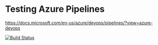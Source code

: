 # Testing Azure Pipelines

https://docs.microsoft.com/en-us/azure/devops/pipelines/?view=azure-devops

[![Build Status](https://dev.azure.com/ijerosimic/Azure-Pipelines-Testing/_apis/build/status/ijerosimic.Azure-Pipelines-Testing?branchName=master)](https://dev.azure.com/ijerosimic/Azure-Pipelines-Testing/_build/latest?definitionId=1&branchName=master)
